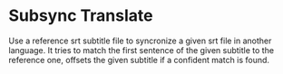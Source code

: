 # Subsync Translate
Use a reference srt subtitle file to syncronize a given srt file in another language. It tries to match the first sentence of the given subtitle to the reference one, offsets the given subtitle if a confident match is found.